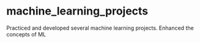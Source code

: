 # machine_learning_projects
Practiced and developed several machine learning projects. Enhanced the concepts of ML
